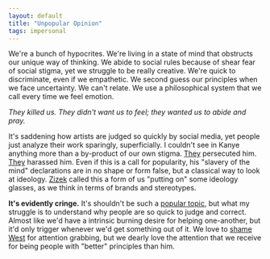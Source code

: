 ```yaml
---
layout: default
title: "Unpopular Opinion"
tags: impersonal
---
```


We're a bunch of hypocrites. We're living in a state of mind that obstructs our unique way of thinking. We abide to social rules because of shear fear of social stigma, yet we struggle to be really creative. We're quick to discriminate, even if we empathetic. We second guess our principles when we face uncertainty. We can't relate. We use a philosophical system that we call every time we feel emotion.

_They killed us. They didn't want us to feel; they wanted us to abide and pray._

It's saddening how artists are judged so quickly by social media, yet people just analyze their work sparingly, superficially. I couldn't see in Kanye anything more than a by-product of our own stigma. [They](https://www.youtube.com/watch?v=IeA7lvC1ego) persecuted him. [They](https://www.youtube.com/watch?v=IeA7lvC1ego) harassed him. Even if this is a call for popularity, his "slavery of the mind" declarations are in no shape or form false, but a classical way to look at ideology. [Zizek](https://www.youtube.com/watch?v=TVwKjGbz60k) called this a form of us "putting on" some ideology glasses, as we think in terms of brands and stereotypes. 

**It's evidently cringe.** It's shouldn't be such a [popular topic](https://www.youtube.com/watch?v=986e_jOx4qc), but what my struggle is to understand why people are so quick to judge and correct. Almost like we'd have a intrinsic burning desire for helping one-another, but it'd only trigger whenever we'd get something out of it. We love to [shame West](https://www.highsnobiety.com/2017/10/02/kanye-west-fat-shaming/) for attention grabbing, but we dearly love the attention that we receive for being people with "better" principles than him.
